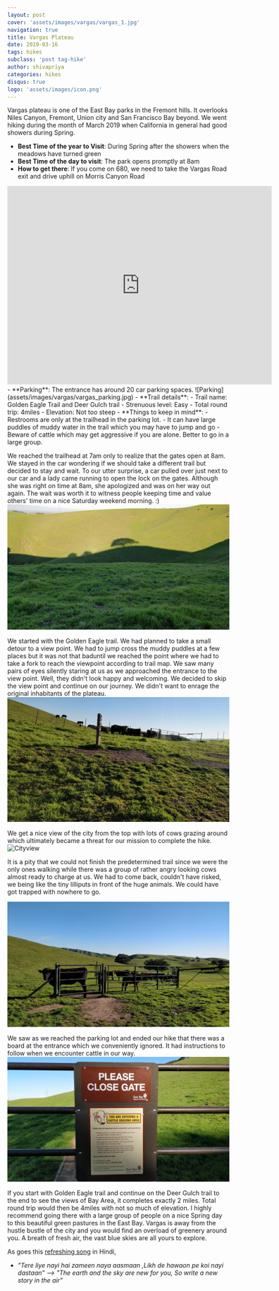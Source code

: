 ```yaml
---
layout: post
cover: 'assets/images/vargas/vargas_1.jpg'
navigation: true
title: Vargas Plateau
date: 2019-03-16
tags: hikes
subclass: 'post tag-hike'
author: shivapriya
categories: hikes
disqus: true
logo: 'assets/images/icon.png'
---
```





Vargas plateau is one of the East Bay parks in the Fremont hills. It overlooks Niles Canyon, Fremont, Union city and San Francisco Bay beyond. We went hiking during the month of March 2019 when California in general had good showers during Spring. 

- **Best Time of the year to Visit**: During Spring after the showers when the meadows have turned green
- **Best Time of the day to visit**: The park opens promptly at 8am
- **How to get there**: If you come on 680, we need to take the Vargas Road exit and drive uphill on Morris Canyon Road
<iframe src="https://www.google.com/maps/embed?pb=!1m18!1m12!1m3!1d12655.46078836287!2d-121.93872812877207!3d37.575643088895006!2m3!1f0!2f0!3f0!3m2!1i1024!2i768!4f13.1!3m3!1m2!1s0x808fc109baa0c0bd%3A0xd9386b9e4a587286!2sVargas+Plateau+Regional+Park!5e0!3m2!1sen!2sus!4v1556772177576!5m2!1sen!2sus" width="600" height="450" frameborder="0" style="border:0" allowfullscreen></iframe>
- **Parking**: The entrance has around 20 car parking spaces.  ![Parking](assets/images/vargas/vargas_parking.jpg)
- **Trail details**:   
  - Trail name: Golden Eagle Trail and Deer Gulch trail
  - Strenuous level: Easy
  - Total round trip: 4miles
  - Elevation: Not too steep
- **Things to keep in mind**: 
  - Restrooms are only at the trailhead in the parking lot. 
  - It can have large puddles of muddy water in the trail which you may have to jump and go 
  - Beware of cattle which may get aggressive if you are alone. Better to go in a large group.



We reached the trailhead at 7am only to realize that the gates open at 8am. We stayed in the car wondering if we should take a different trail but decided to stay and wait. To our utter surprise, a car pulled over just next to our car and a lady came running to open the lock on the gates. Although she was right on time at 8am, she apologized and was on her way out again. The wait was worth it to witness people keeping time and value others' time on a nice Saturday weekend morning. :)
![Trailhead](assets/images/vargas/vargas_3.jpg)

We started with the Golden Eagle trail. We had planned to take a small detour to a view point. We had to jump cross the muddy puddles at a few places but it was not that baduntil we reached the point where we had to take a fork to reach the viewpoint according to trail map. We saw many pairs of eyes silently staring at us as we approached the entrance to the view point. Well, they didn't look happy and welcoming. We decided to skip the view point and continue on our journey. We didn't want to enrage the original inhabitants of the plateau.
![Cowblock](assets/images/vargas/vargas_4.jpg) 



We get a nice view of the city from the top with lots of cows grazing around which ultimately became a threat for our mission to complete the hike. 
![Cityview](assets/images/vargas/vargas_5.jpg)
 
It is a pity that we could not finish the predetermined trail since we were the only ones walking while there was a group of rather angry looking cows almost ready to charge at us. We had to come back, couldn't have risked, we being like the tiny lilliputs in front of the huge animals. We could have got trapped with nowhere to go. 

![Summit](assets/images/vargas/vargas_6.jpg)

We saw as we reached the parking lot and ended our hike that there was a board at the entrance which we conveniently ignored. It had instructions to follow when we encounter cattle in our way.
![Notice](assets/images/vargas/vargas_notice.jpg)

If you start with Golden Eagle trail and continue on the Deer Gulch trail to the end to see the views of Bay Area, it completes exactly 2 miles. Total round trip would then be 4miles with not so much of elevation. I highly recommend going there with a large group of people on a nice Spring day to this beautiful green pastures in the East Bay.
Vargas is away from the hustle bustle of the city and you would find an overload of greenery around you. A breath of fresh air, the vast blue skies are all yours to explore.

As goes this [refreshing song](https://www.filmyquotes.com/songs/128) in Hindi, 
- *"Tere liye nayi hai zameen naya aasmaan ,Likh de hawaon pe koi nayi dastaan" -->  "The earth and the sky are new for you, So write a new story in the air"*



